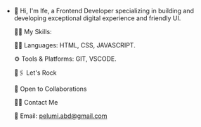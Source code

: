 - 👋 Hi, I'm Ife, a Frontend Developer specializing in building and developing exceptional digital experience and friendly UI. 


   🔗🚀 My Skills:

    👨‍💻 Languages: HTML, CSS, JAVASCRIPT. 

    ⚙️ Tools & Platforms: GIT, VSCODE.

     
   🔗🖇 Let's Rock

     👥 Open to Collaborations 

   
   🔗📇 Contact Me

     📧 Email: pelumi.abd@gmail.com
     

<!---
Brotherife/Brotherife is a ✨ special ✨ repository because its `README.md` (this file) appears on your GitHub profile.
You can click the Preview link to take a look at your changes.
--->
